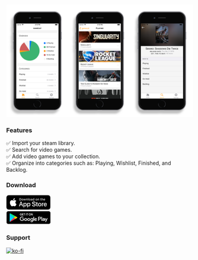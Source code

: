 ![GitHub Logo](assets/screenshots.png)


### Features

✅ Import your steam library.<br />
✅ Search for video games.<br />
✅ Add video games to your collection.<br />
✅ Organize into categories such as: Playing, Wishlist, Finished, and Backlog.<br />


### Download

<a href="https://testflight.apple.com/join/652AfXFB"><img src="assets/ios.svg" width="120" /></a><br />
<a href="https://play.google.com/store/apps/details?id=io.steverivera.gamecat"><img src="assets/android.png" width="120" /></a>


### Support

[![ko-fi](https://www.ko-fi.com/img/githubbutton_sm.svg)](https://ko-fi.com/X8X211UMQ)
